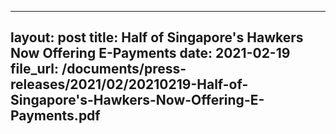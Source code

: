 
---
layout: post
title:  Half of Singapore's Hawkers Now Offering E-Payments
date:   2021-02-19
file_url: /documents/press-releases/2021/02/20210219-Half-of-Singapore's-Hawkers-Now-Offering-E-Payments.pdf
---

